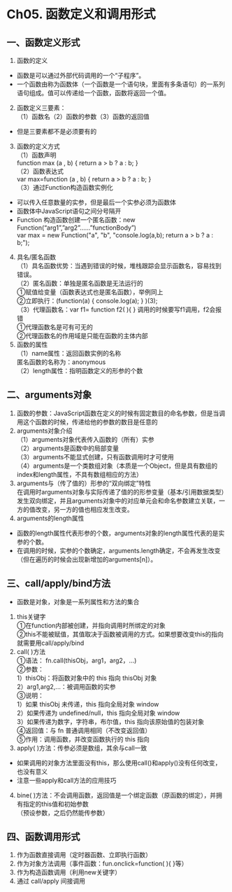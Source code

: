 # Ch05. 函数定义和调用形式
## 一、函数定义形式
1. 函数的定义
* 函数是可以通过外部代码调用的一个“子程序”。
* 一个函数由称为函数体（一个函数是一个语句块，里面有多条语句）的一系列语句组成。值可以传递给一个函数，函数将返回一个值。
2. 函数定义三要素：<br/>
（1）函数名（2）函数的参数（3）函数的返回值<br/>
* 但是三要素都不是必须要有的
3. 函数的定义方式<br/>
（1）函数声明<br/>
function max (a , b) { return a > b ? a : b; }<br/>
（2）函数表达式<br/>
var max=function (a , b) { return a > b ? a : b; }<br/>
（3）通过Function构造函数实例化<br/>
* 可以传入任意数量的实参，但是最后一个实参必须为函数体
* 函数体中JavaScript语句之间分号隔开
* Function 构造函数创建一个匿名函数：new Function(“arg1”,”arg2”......”functionBody”)<br/>
var max = new Function("a", "b", "console.log(a,b); return a > b ? a : b;");<br/>
4. 具名/匿名函数<br/>
（1）具名函数优势：当遇到错误的时候，堆栈跟踪会显示函数名，容易找到错误。<br/>
（2）匿名函数：单独是匿名函数是无法运行的<br/>
①赋值给变量（函数表达式也是匿名函数），举例同上<br/>
②立即执行：(function(a) { console.log(a); } )(3);<br/>
（3）代理函数名：var f1= function f2( ){ }   调用的时候要写f1调用，f2会报错<br/>
①代理函数名是可有可无的<br/>
②代理函数名的作用域是只能在函数的主体内部<br/>
5. 函数的属性<br/>
（1）name属性：返回函数实例的名称<br/>
匿名函数的名称为：anonymous<br/>
（2）length属性：指明函数定义的形参的个数<br/>

## 二、arguments对象
1. 函数的参数：JavaScript函数在定义的时候有固定数目的命名参数，但是当调用这个函数的时候，传递给他的参数的数目是任意的<br/>
2. arguments对象介绍<br/>
（1）arguments对象代表传入函数的（所有）实参<br/>
（2）arguments是函数中的局部变量<br/>
（3）arguments不能显式创建，只有函数调用时才可使用<br/>
（4）arguments是一个类数组对象（本质是一个Object，但是具有数组的index和length属性，不具有数组相应的方法）<br/>
3. arguments与（传了值的）形参的“双向绑定”特性<br/>
在调用时arguments对象与实际传递了值的的形参变量（基本/引用数据类型）发生双向绑定，并且arguments对象中的对应单元会和命名参数建立关联，一方的值改变，另一方的值也相应发生改变。<br/>
4. arguments的length属性
*  函数的length属性代表形参的个数，arguments对象的length属性代表的是实参的个数。
*  在调用的时候，实参的个数确定，arguments.length确定，不会再发生改变（但在遍历的时候会出现新增加的arguments[n]）。

## 三、call/apply/bind方法
*  函数是对象，对象是一系列属性和方法的集合<br/>
1. this关键字<br/>
①在function内部被创建，并指向调用时所绑定的对象<br/>
②this不能被赋值，其值取决于函数被调用的方式。如果想要改变this的指向就需要用call/apply/bind<br/>
2. call( )方法<br/>
①语法： fn.call(thisObj，arg1，arg2，...)<br/>
②参数： <br/>
1）thisObj：将函数对象中的 this 指向 thisObj 对象<br/>
2）arg1,arg2,...：被调用函数的实参<br/>
③说明：  <br/>
1）如果 thisObj 未传递，this 指向全局对象 window<br/>
2）如果传递为 undefined/null，this 指向全局对象 window<br/>
3）如果传递为数字，字符串，布尔值，this 指向该原始值的包装对象<br/>
④返回值：与 fn 普通调用相同（不改变返回值）<br/>
⑤作用：调用函数，并改变函数执行的 this 指向<br/>
3. apply( )方法：传参必须是数组，其余与call一致<br/>
* 如果调用的对象方法里面没有this，那么使用call()和apply()没有任何改变，也没有意义
* 注意一些apply和call方法的应用技巧
4. bine( )方法：不会调用函数，返回值是一个绑定函数（原函数的绑定），并拥有指定的this值和初始参数<br/>
（预设参数，之后仍然能传参数）<br/>

## 四、函数调用形式
1. 作为函数直接调用（定时器函数、立即执行函数）
2. 作为对象方法调用（事件函数：fun.onclick=function( ){ }等）
3. 作为构造函数调用（利用new关键字）
4. 通过 call/apply 间接调用
